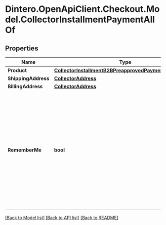 # Dintero.OpenApiClient.Checkout.Model.CollectorInstallmentPaymentAllOf

## Properties

Name | Type | Description | Notes
------------ | ------------- | ------------- | -------------
**Product** | [**CollectorInstallmentB2BPreapprovedPaymentAllOfProduct**](CollectorInstallmentB2BPreapprovedPaymentAllOfProduct.md) |  | 
**ShippingAddress** | [**CollectorAddress**](CollectorAddress.md) |  | 
**BillingAddress** | [**CollectorAddress**](CollectorAddress.md) |  | 
**RememberMe** | **bool** | If true will either make the backend add or update a signed cookie with customer data. If false the cookie will be removed. If not set, any existing cookie will remain unchanged  | [optional] 

[[Back to Model list]](../README.md#documentation-for-models) [[Back to API list]](../README.md#documentation-for-api-endpoints) [[Back to README]](../README.md)

